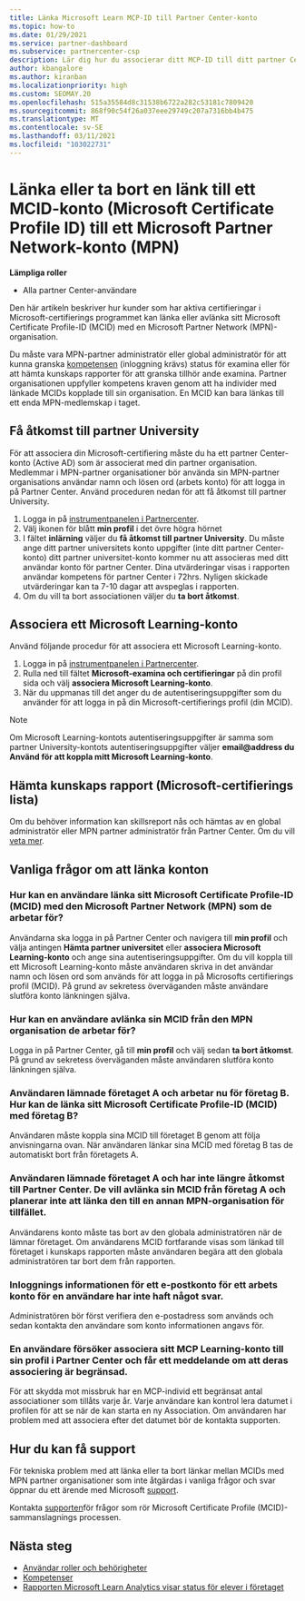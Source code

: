 ```yaml
---
title: Länka Microsoft Learn MCP-ID till Partner Center-konto
ms.topic: how-to
ms.date: 01/29/2021
ms.service: partner-dashboard
ms.subservice: partnercenter-csp
description: Lär dig hur du associerar ditt MCP-ID till ditt partner Center-konto så att ditt företag kan se de utbildningar och utbildnings vägar som du har vidtagit för kompetens.
author: kbangalore
ms.author: kiranban
ms.localizationpriority: high
ms.custom: SEOMAY.20
ms.openlocfilehash: 515a35584d8c31538b6722a282c53181c7809420
ms.sourcegitcommit: 868f90c54f26a037eee29749c207a7316bb4b475
ms.translationtype: MT
ms.contentlocale: sv-SE
ms.lasthandoff: 03/11/2021
ms.locfileid: "103022731"
---
```

# <a name="link-or-unlink-a-microsoft-certification-profile-id-mcid-to-a-microsoft-partner-network-mpn-account"></a>Länka eller ta bort en länk till ett MCID-konto (Microsoft Certificate Profile ID) till ett Microsoft Partner Network-konto (MPN)

**Lämpliga roller**

- Alla partner Center-användare

Den här artikeln beskriver hur kunder som har aktiva certifieringar i Microsoft-certifierings programmet kan länka eller avlänka sitt Microsoft Certificate Profile-ID (MCID) med en Microsoft Partner Network (MPN)-organisation.

Du måste vara MPN-partner administratör eller global administratör för att kunna granska [kompetensen](https://partner.microsoft.com/pcv/partnership/competencies) (inloggning krävs) status för examina eller för att hämta kunskaps rapporter för att granska tillhör ande examina. Partner organisationen uppfyller kompetens kraven genom att ha individer med länkade MCIDs kopplade till sin organisation. En MCID kan bara länkas till ett enda MPN-medlemskap i taget.

## <a name="get-partner-university-access"></a>Få åtkomst till partner University

För att associera din Microsoft-certifiering måste du ha ett partner Center-konto (Active AD) som är associerat med din partner organisation. Medlemmar i MPN-partner organisationer bör använda sin MPN-partner organisations användar namn och lösen ord (arbets konto) för att logga in på Partner Center.
Använd proceduren nedan för att få åtkomst till partner University.

1. Logga in på [instrumentpanelen i Partnercenter](https://partner.microsoft.com/dashboard/).
2. Välj ikonen för blått **min profil** i det övre högra hörnet
3. I fältet **inlärning** väljer du **få åtkomst till partner University**. Du måste ange ditt partner universitets konto uppgifter (inte ditt partner Center-konto) ditt partner universitet-konto kommer nu att associeras med ditt användar konto för partner Center. Dina utvärderingar visas i rapporten användar kompetens för partner Center i 72hrs. Nyligen skickade utvärderingar kan ta 7-10 dagar att avspeglas i rapporten.
4. Om du vill ta bort associationen väljer du **ta bort åtkomst**.

## <a name="associate-a-microsoft-learning-account"></a>Associera ett Microsoft Learning-konto

Använd följande procedur för att associera ett Microsoft Learning-konto. 

1. Logga in på [instrumentpanelen i Partnercenter](https://partner.microsoft.com/dashboard/).
2. Rulla ned till fältet **Microsoft-examina och certifieringar** på din profil sida och välj **associera Microsoft Learning-konto**.
3. När du uppmanas till det anger du de autentiseringsuppgifter som du använder för att logga in på din Microsoft-certifierings profil (din MCID).

>[!NOTE]
>Om Microsoft Learning-kontots autentiseringsuppgifter är samma som partner University-kontots autentiseringsuppgifter väljer **email@address du Använd för att koppla mitt Microsoft Learning-konto**.

## <a name="download-skills-report-microsoft-certification-list"></a>Hämta kunskaps rapport (Microsoft-certifierings lista)
Om du behöver information kan skillsreport nås och hämtas av en global administratör eller MPN partner administratör från Partner Center. Om du vill [veta mer](https://docs.microsoft.com/partner-center/mpn-skills-report#view-skills-report-data).


## <a name="frequently-asked-questions-about-linking-accounts"></a>Vanliga frågor om att länka konton

### <a name="how-can-a-user-link-their-microsoft-certification-profile-id-mcid-with-the-microsoft-partner-network-mpn-organization-they-work-for"></a>Hur kan en användare länka sitt Microsoft Certificate Profile-ID (MCID) med den Microsoft Partner Network (MPN) som de arbetar för?

Användarna ska logga in på Partner Center och navigera till **min profil** och välja antingen **Hämta partner universitet** eller **associera Microsoft Learning-konto** och ange sina autentiseringsuppgifter. Om du vill koppla till ett Microsoft Learning-konto måste användaren skriva in det användar namn och lösen ord som används för att logga in på Microsofts certifierings profil (MCID). På grund av sekretess överväganden måste användare slutföra konto länkningen själva.  

### <a name="how-can-a-user-unlink-their-mcid-from-the-mpn-organization-they-work-for"></a>Hur kan en användare avlänka sin MCID från den MPN organisation de arbetar för?

Logga in på Partner Center, gå till **min profil** och välj sedan **ta bort åtkomst**. På grund av sekretess överväganden måste användaren slutföra konto länkningen själva.

### <a name="the-user-left-company-a-and-now-works-for-company-b-how-can-they-link-their-microsoft-certification-profile-id-mcid-with-company-b"></a>Användaren lämnade företaget A och arbetar nu för företag B. Hur kan de länka sitt Microsoft Certificate Profile-ID (MCID) med företag B?

Användaren måste koppla sina MCID till företaget B genom att följa anvisningarna ovan. När användaren länkar sina MCID med företag B tas de automatiskt bort från företagets A.

### <a name="the-user-left-company-a-and-no-longer-has-access-to-partner-center-they-want-to-unlink-their-mcid-from-company-a-and-are-not-planning-to-link-it-with-another-mpn-organization-at-the-moment"></a>Användaren lämnade företaget A och har inte längre åtkomst till Partner Center. De vill avlänka sin MCID från företag A och planerar inte att länka den till en annan MPN-organisation för tillfället.

Användarens konto måste tas bort av den globala administratören när de lämnar företaget. Om användarens MCID fortfarande visas som länkad till företaget i kunskaps rapporten måste användaren begära att den globala administratören tar bort dem från rapporten.

### <a name="the-admin-provided-sign-in-details-for-a-work-email-account-to-a-user-and-they-have-had-no-response"></a>Inloggnings informationen för ett e-postkonto för ett arbets konto för en användare har inte haft något svar.

Administratören bör först verifiera den e-postadress som används och sedan kontakta den användare som konto informationen angavs för.

### <a name="a-user-tries-to-associate-their-mcp-learning-account-to-their-profile-in-partner-center-and-receives-a-message-that-their-association-is-limited"></a>En användare försöker associera sitt MCP Learning-konto till sin profil i Partner Center och får ett meddelande om att deras associering är begränsad.

För att skydda mot missbruk har en MCP-individ ett begränsat antal associationer som tillåts varje år. Varje användare kan kontrol lera datumet i profilen för att se när de kan starta en ny Association. Om användaren har problem med att associera efter det datumet bör de kontakta supporten.  

## <a name="how-to-get-support"></a>Hur du kan få support

För tekniska problem med att länka eller ta bort länkar mellan MCIDs med MPN partner organisationer som inte åtgärdas i vanliga frågor och svar öppnar du ett ärende med Microsoft [support](https://partner.microsoft.com/support).

Kontakta [supporten](https://aka.ms/mcpforum)för frågor som rör Microsoft Certificate Profile (MCID)-sammanslagnings processen.

## <a name="next-steps"></a>Nästa steg

- [Användar roller och behörigheter](./permissions-overview.md)
- [Kompetenser](https://partner.microsoft.com/membership/competencies)
- [Rapporten Microsoft Learn Analytics visar status för elever i företaget](ms-learn-analytics.md)
